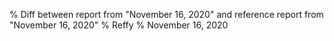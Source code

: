 % Diff between report from "November 16, 2020" and reference report from "November 16, 2020"
% Reffy
% November 16, 2020

